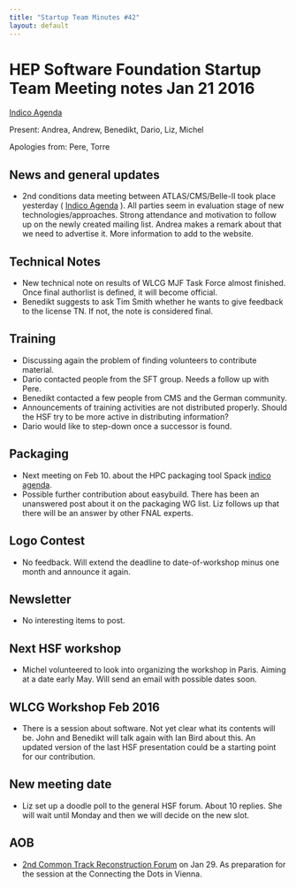 ```yaml
---
title: "Startup Team Minutes #42"
layout: default
---
```


# HEP Software Foundation Startup Team Meeting notes Jan 21 2016

[Indico Agenda](https://indico.cern.ch/event/487072/)

Present: Andrea, Andrew, Benedikt, Dario, Liz, Michel

Apologies from: Pere, Torre

## News and general updates
- 2nd conditions data meeting between ATLAS/CMS/Belle-II took place yesterday
 ( [Indico Agenda](https://indico.cern.ch/event/483692/) ). All parties seem in
 evaluation stage of new technologies/approaches. Strong attendance and motivation
 to follow up on the newly created mailing list. Andrea makes a remark about
 that we need to advertise it. More information to add to the website.

## Technical Notes
- New technical note on results of WLCG MJF Task Force almost finished. Once
final authorlist is defined, it will become official.
- Benedikt suggests to ask Tim Smith whether he wants to give feedback to the
license TN. If not, the note is considered final.

## Training
- Discussing again the problem of finding volunteers to contribute material.
- Dario contacted people from the SFT group. Needs a follow up with Pere.
- Benedikt contacted a few people from CMS and the German community.
- Announcements of training activities are not distributed properly.
Should the HSF
try to be more active in distributing information?
- Dario would like to step-down once a successor is found.

## Packaging
- Next meeting on Feb 10. about the HPC packaging tool Spack [indico agenda](https://indico.cern.ch/event/484006/).
- Possible further contribution about easybuild. There has been an unanswered
post about it on the packaging WG list. Liz follows up that there will be an answer by other FNAL experts.

## Logo Contest
- No feedback. Will extend the deadline to date-of-workshop minus one month and announce it again.

## Newsletter
- No interesting items to post.

## Next HSF workshop
- Michel volunteered to look into organizing the workshop in Paris. Aiming at a date early May. Will send an email with possible dates soon.

## WLCG Workshop Feb 2016
- There is a session about software. Not yet clear what its contents will be.
John and Benedikt will talk again with Ian Bird about this. An updated version of
the last HSF presentation could be a starting point for our contribution.

## New meeting date
- Liz set up a doodle poll to the general HSF forum. About 10 replies. She will wait until Monday and then we will decide on the new slot.

## AOB
- [2nd Common Track Reconstruction Forum](https://indico.cern.ch/event/486488/)
on Jan 29. As preparation for the session at the Connecting the Dots in Vienna.

